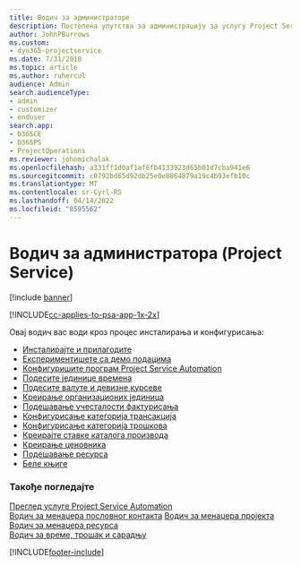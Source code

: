 ```yaml
---
title: Водич за администраторе
description: Постепена упутства за администрацију за услугу Project Service
author: JohnPBurrows
ms.custom:
- dyn365-projectservice
ms.date: 7/31/2018
ms.topic: article
ms.author: ruhercul
audience: Admin
search.audienceType:
- admin
- customizer
- enduser
search.app:
- D365CE
- D365PS
- ProjectOperations
ms.reviewer: johnmichalak
ms.openlocfilehash: a331ff1d0af1af6fb4133923d65b01d7cba941e6
ms.sourcegitcommit: c0792bd65d92db25e0e8864879a19c4b93efb10c
ms.translationtype: MT
ms.contentlocale: sr-Cyrl-RS
ms.lasthandoff: 04/14/2022
ms.locfileid: "8595562"
---
```

# <a name="administrator-guide-project-service"></a>Водич за администратора (Project Service)

[!include [banner](../includes/psa-now-project-operations.md)]

[!INCLUDE[cc-applies-to-psa-app-1x-2x](../includes/cc-applies-to-psa-app-1x-2x.md)]

Овај водич вас води кроз процес инсталирања и конфигурисања:  
  
- [Инсталирајте и прилагодите](install-customize.md)
- [Експериментишете са демо подацима](use-demo-data.md)
- [Конфигуришите програм Project Service Automation](configure.md)
- [Подесите јединице времена](set-up-time-units.md)
- [Подесите валуте и девизне курсеве](set-up-currencies-exchange-rates.md)
- [Креирање организационих јединица](create-organizational-units.md)
- [Подешавање учесталости фактурисања](set-up-invoice-frequencies.md)
- [Конфигурисање категорија трансакција](configure-transaction-categories.md)
- [Конфигурисање категорија трошкова](configure-expense-categories.md)
- [Креирајте ставке каталога производа](create-product-catalog-items.md)
- [Креирање ценовника](create-price-list.md)
- [Подешавање ресурса](set-up-resources.md)
- [Беле књиге](white-papers.md)
  
### <a name="see-also"></a>Такође погледајте  
 [Преглед услуге Project Service Automation](../psa/overview.md)    
 [Водич за менаџера пословног контакта](../psa/account-manager-guide.md) [Водич за менаџера пројекта](../psa/project-manager-guide.md)   
 [Водич за менаџера ресурса](../psa/resource-manager-guide.md)   
 [Водич за време, трошак и сарадњу](../psa/time-expense-collaboration-guide.md)


[!INCLUDE[footer-include](../includes/footer-banner.md)]
